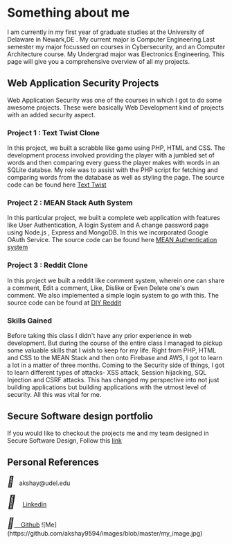 # Something about me

I am currently in my first year of graduate studies at the University of Delaware in Newark,DE . My current major is Computer Engineering.Last semester my major focussed on courses in Cybersecurity, and an Computer Architecture course. My Undergrad major was Electronics Engineering. This page will give you a comprehensive overview of all my projects. 

## Web Application Security Projects

Web Application Security was one of the courses in which I got to do some awesome projects. These were basically Web Development kind of projects with an added security aspect.

### Project 1 : Text Twist Clone

In this project, we built a scrabble like game using PHP, HTML and CSS. The development process involved providing the player with a jumbled set of words and then comparing every guess the player makes with words in an SQLite databse. My role was to assist with the PHP script for fetching and comparing words from the database as well as styling the page. The source code can be found here [Text Twist](https://github.com/akshay9594/Text-twist)

### Project 2 : MEAN Stack Auth System

In this particular project, we built a complete web application with features like User Authentication, A login System and A change password page using Node.js , Express and MongoDB. In this we incorporated Google OAuth Service. The source code can be found here [MEAN Authentication system](https://github.com/akshay9594/MEAN-Stack-Auth-System.git)

### Project 3 : Reddit Clone

In this project we built a reddit like comment system, wherein one can share a comment, Edit a comment, Like, Dislike or Even Delete one's own comment. We also implemented a simple login system to go with this. The source code can be found at [DIY Reddit](https://github.com/akshay9594/Reddit-Clone.git)

### Skills Gained

Before taking this class I didn't have any prior experience in web development. But during the course of the entire class I managed to pickup some valuable skills that I wish to keep for my life. Right from PHP, HTML and CSS to the MEAN Stack and then onto Firebase and AWS, I got to learn a lot in a matter of three months. Coming to the Security side of things, I got to learn different types of attacks- XSS attack, Session hijacking, SQL Injection and CSRF attacks. This has changed my perspective into not just building applications but building applications with the utmost level of security. All this was vital for me.

## Secure Software design portfolio

If you would like to checkout the projects me and my team designed in Secure Software Design, Follow this [link](http://secure-software.akshayud.me/)

## Personal References

<head>
<link rel="stylesheet" href="https://cdnjs.cloudflare.com/ajax/libs/font-awesome/4.7.0/css/font-awesome.min.css"> 
</head>
<body>
<p>
<i style="font-size:24px" class="fa">&#xf0e0;</i> &nbsp;  akshay@udel.edu </p>
</body>


<head>
<meta name="viewport" content="width=device-width, initial-scale=1">
<link rel="stylesheet" href="https://cdnjs.cloudflare.com/ajax/libs/font-awesome/4.7.0/css/font-awesome.min.css">
</head>
<body>
<i style="font-size:30px" class="fa">&#xf08c;</i>&nbsp; &nbsp;
<a class="LI-simple-link" href='https://in.linkedin.com/in/akshay-bhosale-a0b5b1103?trk=profile-badge'>Linkedin</a><br /><br />
<i style="font-size:24px" class="fa">&#xf09b;</i><a href= 'https://github.com/akshay9594'>&nbsp;&nbsp;&nbsp;&nbsp;Github</a>
</body>
<a> ![Me](https://github.com/akshay9594/images/blob/master/my_image.jpg)</a>
